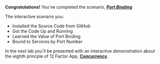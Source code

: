 **Congratulations!** You've completed the scenario, ***[Port Binding](https://12factor.net/port-binding)***


The interactive scenario you:

* Installed the Source Code from GitHub
* Got the Code Up and Running
* Learned the Value of Port Binding
* Bound to Services by Port Number

In the next lab you'll be presented with an interactive demonstration about the eighth princple of 12 Factor App, **[Concurrency](https://12factor.net/concurrency)**.
